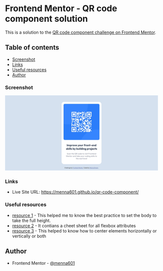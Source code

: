 # Frontend Mentor - QR code component solution

This is a solution to the [QR code component challenge on Frontend Mentor](https://www.frontendmentor.io/challenges/qr-code-component-iux_sIO_H).

## Table of contents

- [Screenshot](#screenshot)
- [Links](#links)
- [Useful resources](#useful-resources)
- [Author](#author)

### Screenshot

![](./screenshot.jpeg)

### Links

- Live Site URL: https://menna601.github.io/qr-code-component/

### Useful resources

- [resource 1](https://www.freecodecamp.org/news/html-page-width-height/) - This helped me to know the best practice to set the body to take the full height.
- [resource 2](https://css-tricks.com/snippets/css/a-guide-to-flexbox/) - It contians a cheet sheet for all flexbox attributes
- [resource 3](https://blog.hubspot.com/website/center-div-css#center-div-horizontally-vertically) - This helped to know how to center elements horizontally or vertically or both 


## Author
- Frontend Mentor - [@menna601](https://www.frontendmentor.io/profile/menna601)
